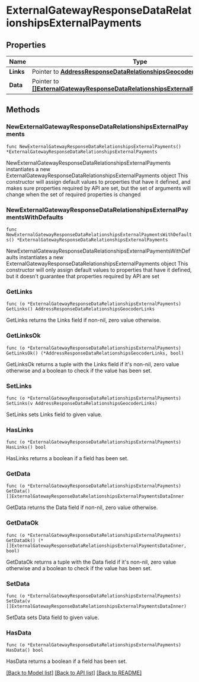 # ExternalGatewayResponseDataRelationshipsExternalPayments

## Properties

Name | Type | Description | Notes
------------ | ------------- | ------------- | -------------
**Links** | Pointer to [**AddressResponseDataRelationshipsGeocoderLinks**](AddressResponseDataRelationshipsGeocoderLinks.md) |  | [optional] 
**Data** | Pointer to [**[]ExternalGatewayResponseDataRelationshipsExternalPaymentsDataInner**](ExternalGatewayResponseDataRelationshipsExternalPaymentsDataInner.md) |  | [optional] 

## Methods

### NewExternalGatewayResponseDataRelationshipsExternalPayments

`func NewExternalGatewayResponseDataRelationshipsExternalPayments() *ExternalGatewayResponseDataRelationshipsExternalPayments`

NewExternalGatewayResponseDataRelationshipsExternalPayments instantiates a new ExternalGatewayResponseDataRelationshipsExternalPayments object
This constructor will assign default values to properties that have it defined,
and makes sure properties required by API are set, but the set of arguments
will change when the set of required properties is changed

### NewExternalGatewayResponseDataRelationshipsExternalPaymentsWithDefaults

`func NewExternalGatewayResponseDataRelationshipsExternalPaymentsWithDefaults() *ExternalGatewayResponseDataRelationshipsExternalPayments`

NewExternalGatewayResponseDataRelationshipsExternalPaymentsWithDefaults instantiates a new ExternalGatewayResponseDataRelationshipsExternalPayments object
This constructor will only assign default values to properties that have it defined,
but it doesn't guarantee that properties required by API are set

### GetLinks

`func (o *ExternalGatewayResponseDataRelationshipsExternalPayments) GetLinks() AddressResponseDataRelationshipsGeocoderLinks`

GetLinks returns the Links field if non-nil, zero value otherwise.

### GetLinksOk

`func (o *ExternalGatewayResponseDataRelationshipsExternalPayments) GetLinksOk() (*AddressResponseDataRelationshipsGeocoderLinks, bool)`

GetLinksOk returns a tuple with the Links field if it's non-nil, zero value otherwise
and a boolean to check if the value has been set.

### SetLinks

`func (o *ExternalGatewayResponseDataRelationshipsExternalPayments) SetLinks(v AddressResponseDataRelationshipsGeocoderLinks)`

SetLinks sets Links field to given value.

### HasLinks

`func (o *ExternalGatewayResponseDataRelationshipsExternalPayments) HasLinks() bool`

HasLinks returns a boolean if a field has been set.

### GetData

`func (o *ExternalGatewayResponseDataRelationshipsExternalPayments) GetData() []ExternalGatewayResponseDataRelationshipsExternalPaymentsDataInner`

GetData returns the Data field if non-nil, zero value otherwise.

### GetDataOk

`func (o *ExternalGatewayResponseDataRelationshipsExternalPayments) GetDataOk() (*[]ExternalGatewayResponseDataRelationshipsExternalPaymentsDataInner, bool)`

GetDataOk returns a tuple with the Data field if it's non-nil, zero value otherwise
and a boolean to check if the value has been set.

### SetData

`func (o *ExternalGatewayResponseDataRelationshipsExternalPayments) SetData(v []ExternalGatewayResponseDataRelationshipsExternalPaymentsDataInner)`

SetData sets Data field to given value.

### HasData

`func (o *ExternalGatewayResponseDataRelationshipsExternalPayments) HasData() bool`

HasData returns a boolean if a field has been set.


[[Back to Model list]](../README.md#documentation-for-models) [[Back to API list]](../README.md#documentation-for-api-endpoints) [[Back to README]](../README.md)


